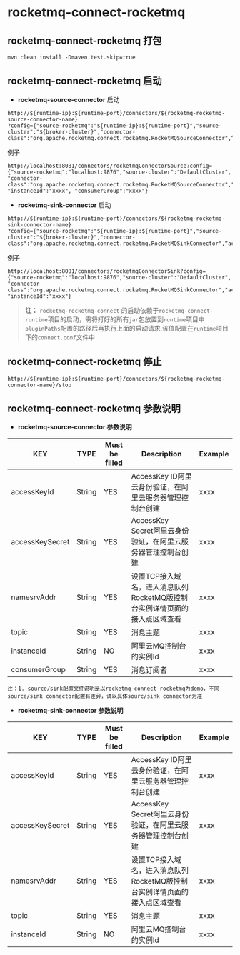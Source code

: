 # rocketmq-connect-rocketmq

## rocketmq-connect-rocketmq 打包
```
mvn clean install -Dmaven.test.skip=true
```

## rocketmq-connect-rocketmq 启动

* **rocketmq-source-connector** 启动

```
http://${runtime-ip}:${runtime-port}/connectors/${rocketmq-rocketmq-source-connector-name}
?config={"source-rocketmq":"${runtime-ip}:${runtime-port}","source-cluster":"${broker-cluster}","connector-class":"org.apache.rocketmq.connect.rocketmq.RocketMQSourceConnector",“accessKeyId”:"${accessKeyId}",accessKeySecret”:"${accessKeySecret}",namesrvAddr”:"${namesrvAddr}","topic":"${topic}","instanceId":"${instanceId}","consumerGroup":"${consumerGroup}"}
```

例子

```
http://localhost:8081/connectors/rocketmqConnectorSource?config={"source-rocketmq":"localhost:9876","source-cluster":"DefaultCluster",
"connector-class":"org.apache.rocketmq.connect.rocketmq.RocketMQSourceConnector","accessKeyId":"xxxx","accessKeySecret":"xxxx","namesrvAddr":"http://127.0.0.1:9876","topic":"topic",
"instanceId":"xxxx", "consumerGroup":"xxxx"}
```

* **rocketmq-sink-connector** 启动

```
http://${runtime-ip}:${runtime-port}/connectors/${rocketmq-rocketmq-sink-connector-name}
?config={"source-rocketmq":"${runtime-ip}:${runtime-port}","source-cluster":"${broker-cluster}","connector-class":"org.apache.rocketmq.connect.rocketmq.RocketMQSinkConnector",“accessKeyId”:"${accessKeyId}",accessKeySecret”:"${accessKeySecret}",namesrvAddr”:"${namesrvAddr}","topic":"${topic}","instanceId":"${instanceId}"}
```

例子 
```
http://localhost:8081/connectors/rocketmqConnectorSink?config={"source-rocketmq":"localhost:9876","source-cluster":"DefaultCluster",
"connector-class":"org.apache.rocketmq.connect.rocketmq.RocketMQSinkConnector","accessKeyId":"xxxx","accessKeySecret":"xxxx","namesrvAddr":"http://127.0.0.1:9876","topic":"topic",
"instanceId":"xxxx"}
```

>**注：** `rocketmq-rocketmq-connect` 的启动依赖于`rocketmq-connect-runtime`项目的启动，需将打好的所有`jar`包放置到`runtime`项目中`pluginPaths`配置的路径后再执行上面的启动请求,该值配置在`runtime`项目下的`connect.conf`文件中

## rocketmq-connect-rocketmq 停止

```
http://${runtime-ip}:${runtime-port}/connectors/${rocketmq-rocketmq-connector-name}/stop
```

## rocketmq-connect-rocketmq 参数说明
* **rocketmq-source-connector 参数说明**

|         KEY            |  TYPE   | Must be filled | Description| Example
|------------------------|---------|----------------|------------|---|
| accessKeyId           | String  | YES            | AccessKey ID阿里云身份验证，在阿里云服务器管理控制台创建 | xxxx    |
| accessKeySecret       | String  | YES            | AccessKey Secret阿里云身份验证，在阿里云服务器管理控制台创建 | xxxx    |
| namesrvAddr           | String  | YES            | 设置TCP接入域名，进入消息队列RocketMQ版控制台实例详情页面的接入点区域查看 | xxxx    |
| topic                 | String  | YES            | 消息主题          | xxxx    |
| instanceId            | String  | NO             | 阿里云MQ控制台的实例Id | xxxx    |
| consumerGroup            | String  | YES            | 消息订阅者 | xxxx    |

```  
注：1. source/sink配置文件说明是以rocketmq-connect-rocketmq为demo，不同source/sink connector配置有差异，请以具体sourc/sink connector为准
```  
* **rocketmq-sink-connector 参数说明**

| KEY                   |  TYPE   | Must be filled | Description | Example 
|-----------------------|---------|----------------|-----------|---------|
| accessKeyId           | String  | YES            | AccessKey ID阿里云身份验证，在阿里云服务器管理控制台创建 | xxxx    |
| accessKeySecret       | String  | YES            | AccessKey Secret阿里云身份验证，在阿里云服务器管理控制台创建 | xxxx    |
| namesrvAddr           | String  | YES            | 设置TCP接入域名，进入消息队列RocketMQ版控制台实例详情页面的接入点区域查看 | xxxx    |
| topic                 | String  | YES            | 消息主题          | xxxx    |
| instanceId            | String  | NO             | 阿里云MQ控制台的实例Id | xxxx    |


